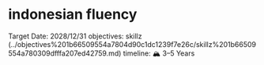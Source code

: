 # indonesian fluency

Target Date: 2028/12/31
objectives: skillz (../objectives%201b66509554a7804d90c1dc1239f7e26c/skillz%201b66509554a780309dfffa207ed42759.md)
timeline: 🏔 3–5 Years